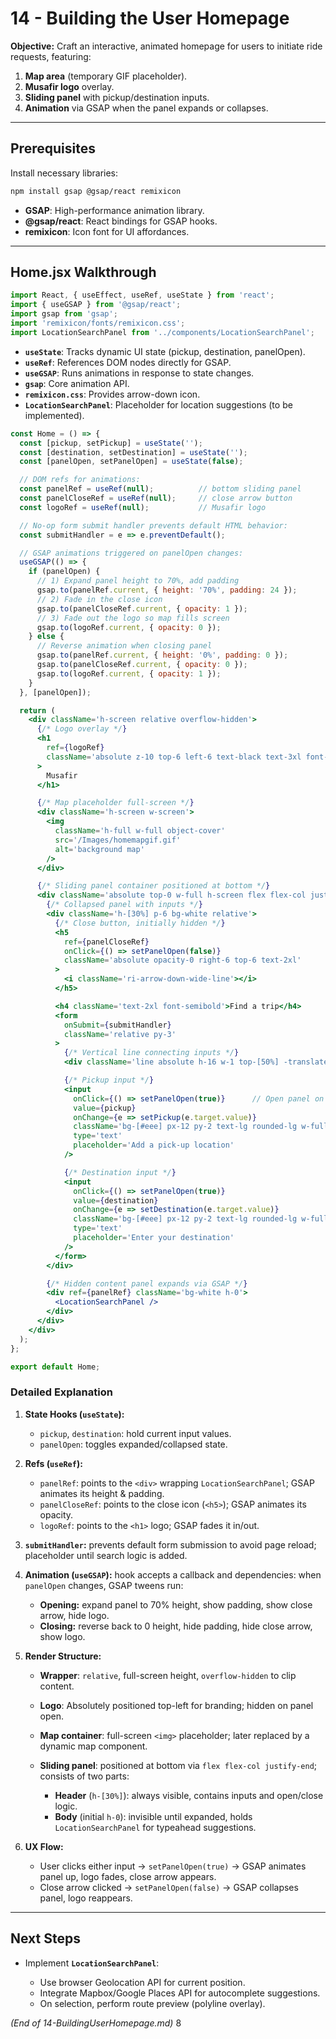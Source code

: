 # 14 - Building the User Homepage

**Objective:**
Craft an interactive, animated homepage for users to initiate ride requests, featuring:

1. **Map area** (temporary GIF placeholder).
2. **Musafir logo** overlay.
3. **Sliding panel** with pickup/destination inputs.
4. **Animation** via GSAP when the panel expands or collapses.

---

## Prerequisites

Install necessary libraries:

```bash
npm install gsap @gsap/react remixicon
```

* **GSAP**: High-performance animation library.
* **@gsap/react**: React bindings for GSAP hooks.
* **remixicon**: Icon font for UI affordances.

---

## Home.jsx Walkthrough

```jsx
import React, { useEffect, useRef, useState } from 'react';
import { useGSAP } from '@gsap/react';
import gsap from 'gsap';
import 'remixicon/fonts/remixicon.css';
import LocationSearchPanel from '../components/LocationSearchPanel';
```

* **`useState`**: Tracks dynamic UI state (pickup, destination, panelOpen).
* **`useRef`**: References DOM nodes directly for GSAP.
* **`useGSAP`**: Runs animations in response to state changes.
* **`gsap`**: Core animation API.
* **`remixicon.css`**: Provides arrow-down icon.
* **`LocationSearchPanel`**: Placeholder for location suggestions (to be implemented).

```jsx
const Home = () => {
  const [pickup, setPickup] = useState('');
  const [destination, setDestination] = useState('');
  const [panelOpen, setPanelOpen] = useState(false);

  // DOM refs for animations:
  const panelRef = useRef(null);          // bottom sliding panel
  const panelCloseRef = useRef(null);     // close arrow button
  const logoRef = useRef(null);           // Musafir logo

  // No-op form submit handler prevents default HTML behavior:
  const submitHandler = e => e.preventDefault();

  // GSAP animations triggered on panelOpen changes:
  useGSAP(() => {
    if (panelOpen) {
      // 1) Expand panel height to 70%, add padding
      gsap.to(panelRef.current, { height: '70%', padding: 24 });
      // 2) Fade in the close icon
      gsap.to(panelCloseRef.current, { opacity: 1 });
      // 3) Fade out the logo so map fills screen
      gsap.to(logoRef.current, { opacity: 0 });
    } else {
      // Reverse animation when closing panel
      gsap.to(panelRef.current, { height: '0%', padding: 0 });
      gsap.to(panelCloseRef.current, { opacity: 0 });
      gsap.to(logoRef.current, { opacity: 1 });
    }
  }, [panelOpen]);

  return (
    <div className='h-screen relative overflow-hidden'>
      {/* Logo overlay */}
      <h1
        ref={logoRef}
        className='absolute z-10 top-6 left-6 text-black text-3xl font-mono font-extrabold'
      >
        Musafir
      </h1>

      {/* Map placeholder full-screen */}
      <div className='h-screen w-screen'>
        <img
          className='h-full w-full object-cover'
          src='/Images/homemapgif.gif'
          alt='background map'
        />
      </div>

      {/* Sliding panel container positioned at bottom */}
      <div className='absolute top-0 w-full h-screen flex flex-col justify-end'>
        {/* Collapsed panel with inputs */}
        <div className='h-[30%] p-6 bg-white relative'>
          {/* Close button, initially hidden */}
          <h5
            ref={panelCloseRef}
            onClick={() => setPanelOpen(false)}
            className='absolute opacity-0 right-6 top-6 text-2xl'
          >
            <i className='ri-arrow-down-wide-line'></i>
          </h5>

          <h4 className='text-2xl font-semibold'>Find a trip</h4>
          <form
            onSubmit={submitHandler}
            className='relative py-3'
          >
            {/* Vertical line connecting inputs */}
            <div className='line absolute h-16 w-1 top-[50%] -translate-y-1/2 left-5 bg-gray-700 rounded-full'></div>

            {/* Pickup input */}
            <input
              onClick={() => setPanelOpen(true)}      // Open panel on focus
              value={pickup}
              onChange={e => setPickup(e.target.value)}
              className='bg-[#eee] px-12 py-2 text-lg rounded-lg w-full'
              type='text'
              placeholder='Add a pick-up location'
            />

            {/* Destination input */}
            <input
              onClick={() => setPanelOpen(true)}
              value={destination}
              onChange={e => setDestination(e.target.value)}
              className='bg-[#eee] px-12 py-2 text-lg rounded-lg w-full mt-3'
              type='text'
              placeholder='Enter your destination'
            />
          </form>
        </div>

        {/* Hidden content panel expands via GSAP */}
        <div ref={panelRef} className='bg-white h-0'>
          <LocationSearchPanel />
        </div>
      </div>
    </div>
  );
};

export default Home;
```

### Detailed Explanation

1. **State Hooks (`useState`):**

   * `pickup`, `destination`: hold current input values.
   * `panelOpen`: toggles expanded/collapsed state.
2. **Refs (`useRef`):**

   * `panelRef`: points to the `<div>` wrapping `LocationSearchPanel`; GSAP animates its height & padding.
   * `panelCloseRef`: points to the close icon (`<h5>`); GSAP animates its opacity.
   * `logoRef`: points to the `<h1>` logo; GSAP fades it in/out.
3. **`submitHandler`:** prevents default form submission to avoid page reload; placeholder until search logic is added.
4. **Animation (`useGSAP`):** hook accepts a callback and dependencies: when `panelOpen` changes, GSAP tweens run:

   * **Opening:** expand panel to 70% height, show padding, show close arrow, hide logo.
   * **Closing:** reverse back to 0 height, hide padding, hide close arrow, show logo.
5. **Render Structure:**

   * **Wrapper**: `relative`, full-screen height, `overflow-hidden` to clip content.
   * **Logo**: Absolutely positioned top-left for branding; hidden on panel open.
   * **Map container**: full-screen `<img>` placeholder; later replaced by a dynamic map component.
   * **Sliding panel**: positioned at bottom via `flex flex-col justify-end`; consists of two parts:

     * **Header** (`h-[30%]`): always visible, contains inputs and open/close logic.
     * **Body** (initial `h-0`): invisible until expanded, holds `LocationSearchPanel` for typeahead suggestions.
6. **UX Flow:**

   * User clicks either input → `setPanelOpen(true)` → GSAP animates panel up, logo fades, close arrow appears.
   * Close arrow clicked → `setPanelOpen(false)` → GSAP collapses panel, logo reappears.

---

## Next Steps

* Implement **`LocationSearchPanel`**:

  * Use browser Geolocation API for current position.
  * Integrate Mapbox/Google Places API for autocomplete suggestions.
  * On selection, perform route preview (polyline overlay).

*(End of 14-BuildingUserHomepage.md)*
8